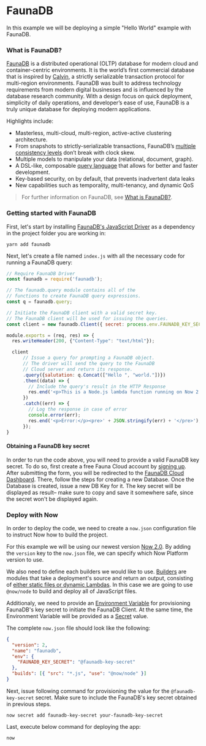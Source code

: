 # FaunaDB

In this example we will be deploying a simple "Hello World" example with FaunaDB.

### What is FaunaDB?

[FaunaDB](https://fauna.com/) is a distributed operational (OLTP) database for modern cloud and container-centric environments. It is the world’s first commercial database that is inspired by [Calvin](http://cs.yale.edu/homes/thomson/publications/calvin-sigmod12.pdf), a strictly serializable transaction protocol for multi-region environments. FaunaDB was built to address technology requirements from modern digital businesses and is influenced by the database research community. With a design focus on quick deployment, simplicity of daily operations, and developer’s ease of use, FaunaDB is a truly unique database for deploying modern applications.

Highlights include:

* Masterless, multi-cloud, multi-region, active-active clustering architecture.
* From snapshots to strictly-serializable transactions, FaunaDB’s [multiple consistency levels](https://docs.fauna.com/fauna/current/reference/isolation_levels.html) don’t break with clock skew.
* Multiple models to manipulate your data (relational, document, graph).
* A DSL-like, composable [query language](https://docs.fauna.com/fauna/current/reference/queryapi/index.html) that allows for better and faster development.
* Key-based security, on by default, that prevents inadvertent data leaks
* New capabilities such as temporality, multi-tenancy, and dynamic QoS


> For further information on FaunaDB, see [What is FaunaDB?](https://docs.fauna.com/fauna/current/introduction.html).


### Getting started with FaunaDB

First, let's start by installing [FaunaDB's JavaScript Driver](https://github.com/fauna/faunadb-js) as a dependency in the project folder you are working in:

```shell
yarn add faunadb
```

Next, let's create a file named `index.js` with all the necessary code for running a FaunaDB query:

```js
// Require FaunaDB Driver
const faunadb = require('faunadb');

// The faunadb.query module contains all of the
// functions to create FaunaDB query expressions.
const q = faunadb.query;

// Initiate the FaunaDB client with a valid secret key.
// The FaunaDB client will be used for issuing the queries.
const client = new faunadb.Client({ secret: process.env.FAUNADB_KEY_SECRET });

module.exports = (req, res) => {
  res.writeHeader(200, {"Content-Type": "text/html"});

  client
      // Issue a query for prompting a FaunaDB object.
      // The driver will send the query to the FaunaDB
      // Cloud server and return its response.
      .query({salutation: q.Concat(["Hello ", "world."])})
      .then((data) => {
        // Include the query's result in the HTTP Response
        res.end('<p>This is a Node.js lambda function running on Now 2.0.</p><hr><p>This is a FaunaDB query result:</p><pre>' + JSON.stringify(data) + '</pre>');
      })
      .catch((err) => {
        // Log the response in case of error
        console.error(err);
        res.end('<p>Error:</p><pre>' + JSON.stringify(err) + '</pre>');
      });
}
```

#### Obtaining a FaunaDB key secret

In order to run the code above, you will need to provide a valid FaunaDB key secret. To do so, first create a free Fauna Cloud account by [signing up](https://dashboard.fauna.com/accounts/register). After submitting the form, you will be redirected to the [FaunaDB Cloud Dashboard](https://dashboard.fauna.com). There, follow the steps for creating a new Database. Once the Database is created, issue a new DB Key for it. The key secret will be displayed as result– make sure to copy and save it somewhere safe, since the secret won't be displayed again.

### Deploy with Now

In order to deploy the code, we need to create a `now.json` configuration file to instruct Now how to build the project.

For this example we will be using our newest version [Now 2.0](https://zeit.co/now). By adding the `version` key to the `now.json` file, we can specify which Now Platform version to use.

We also need to define each builders we would like to use. [Builders](https://zeit.co/docs/v2/deployments/builders/overview/) are modules that take a deployment's source and return an output, consisting of [either static files or dynamic Lambdas](https://zeit.co/docs/v2/deployments/builds/#sources-and-outputs). In this case we are going to use `@now/node` to build and deploy all of JavaScript files. 

Additionaly, we need to provide an [Environment Variable](https://zeit.co/docs/v2/deployments/environment-variables-and-secrets) for provisioning FaunaDB's key secret to initiate the FaunaDB Client. At the same time, the Environment Variable will be provided as a [Secret](https://zeit.co/docs/v2/deployments/environment-variables-and-secrets/#securing-environment-variables-using-secrets) value.

The complete `now.json` file should look like the following:

```json
{
  "version": 2,
  "name": "faunadb",
  "env": {
    "FAUNADB_KEY_SECRET": "@faunadb-key-secret"
  },
  "builds": [{ "src": "*.js", "use": "@now/node" }]
}
```

Next, issue following command for provisioning the value for the `@faunadb-key-secret` secret. Make sure to include the FaunaDB's key secret obtained in previous steps.

```shell
now secret add faunadb-key-secret your-faunadb-key-secret
```

Last, execute below command for deploying the app:

```shell
now
```
